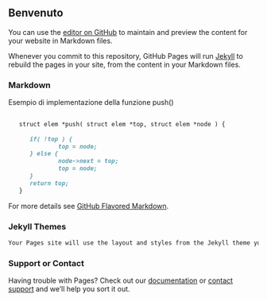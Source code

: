 ## Benvenuto

You can use the [editor on GitHub](https://github.com/GiandomenicoIameo/GiandomenicoIameo.github.io/edit/main/README.md) to maintain and preview the content for your website in Markdown files.

Whenever you commit to this repository, GitHub Pages will run [Jekyll](https://jekyllrb.com/) to rebuild the pages in your site, from the content in your Markdown files.

### Markdown

Esempio di implementazione della funzione push()

```markdown
   
   struct elem *push( struct elem *top, struct elem *node ) {
           
      if( !top ) {
              top = node;
      } else {
              node->next = top;
              top = node;
      }
      return top;
   }
```

For more details see [GitHub Flavored Markdown](https://guides.github.com/features/mastering-markdown/).

### Jekyll Themes

```markdown
Your Pages site will use the layout and styles from the Jekyll theme you have selected in your [repository settings](https://github.com/GiandomenicoIameo/GiandomenicoIameo.github.io/settings). The name of this theme is saved in the Jekyll `_config.yml` configuration file.
```

### Support or Contact

Having trouble with Pages? Check out our [documentation](https://docs.github.com/categories/github-pages-basics/) or [contact support](https://support.github.com/contact) and we’ll help you sort it out.
